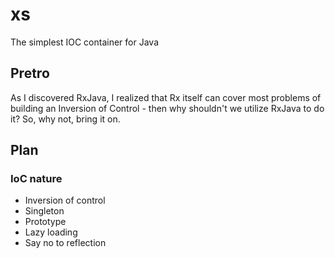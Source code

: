# xs
The simplest IOC container for Java

## Pretro
As I discovered RxJava, I realized that Rx itself can cover most problems of building an Inversion of Control - then why shouldn't we utilize RxJava to do it? So, why not, bring it on.

## Plan
### IoC nature
- Inversion of control
- Singleton
- Prototype
- Lazy loading
- Say no to reflection
